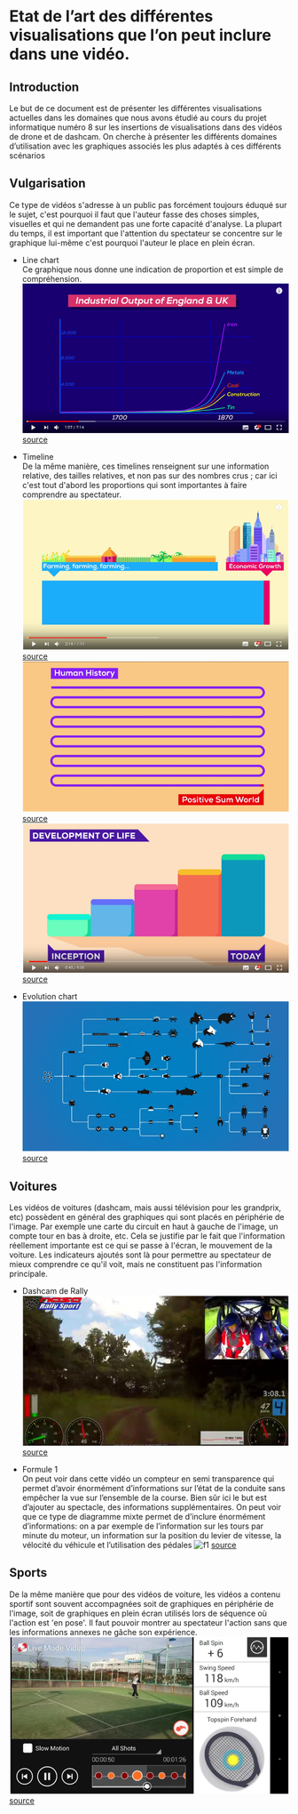 # Etat de l’art des différentes visualisations que l’on peut inclure dans une vidéo.

## Introduction
Le but de ce document est de présenter les différentes visualisations actuelles dans les domaines que nous avons étudié au cours du projet informatique numéro 8 sur les insertions de visualisations dans des vidéos de drone et de dashcam. On cherche à présenter les différents domaines d’utilisation avec les graphiques associés les plus adaptés à ces différents scénarios

## Vulgarisation 
Ce type de vidéos s'adresse à un public pas forcément toujours éduqué sur le sujet, c'est pourquoi il faut que l'auteur fasse des choses simples, visuelles et qui ne demandent pas une forte capacité d'analyse.
La plupart du temps, il est important que l'attention du spectateur se concentre sur le graphique lui-même c'est pourquoi l'auteur le place en plein écran.
* Line chart <br/>
Ce graphique nous donne une indication de proportion et est simple de compréhension.
![line chart](images/kurz_linechart.png)
<a href="https://www.youtube.com/watch?v=rvskMHn0sqQ">source</a>

* Timeline <br/>
De la même manière, ces timelines renseignent sur une information relative, des tailles relatives, et non pas sur des nombres crus ; car ici c'est tout d'abord les proportions qui sont importantes à faire comprendre au spectateur.
![timeline1](images/kurz_frise.png)
<a href="https://www.youtube.com/watch?v=rvskMHn0sqQ">source</a>
![timeline2](images/kurz_frise2.png)
<a href="https://www.youtube.com/watch?v=rvskMHn0sqQ">source</a>
![timeline3](images/kurz_frise3.png)
<a href="https://www.youtube.com/watch?v=UjtOGPJ0URM">source</a>
* Evolution chart <br/>
![evolution chart](images/kurz_evolution.png)
<a href="https://www.youtube.com/watch?v=hOfRN0KihOU">source</a>

## Voitures
Les vidéos de voitures (dashcam, mais aussi télévision pour les grandprix, etc) possèdent en général des graphiques qui sont placés en périphérie de l'image. Par exemple une carte du circuit en haut à gauche de l'image, un compte tour en bas à droite, etc. Cela se justifie par le fait que l'information réellement importante est ce qui se passe à l'écran, le mouvement de la voiture. Les indicateurs ajoutés sont là pour permettre au spectateur de mieux comprendre ce qu'il voit, mais ne constituent pas l'information principale.

* Dashcam de Rally <br/>
![rally](images/sportscar.png)
<a href="https://www.youtube.com/watch?v=CnXahzECtUo">source</a>

* Formule 1 <br/>
On peut voir dans cette vidéo un compteur en semi transparence qui permet d’avoir énormément d’informations sur l’état de la conduite sans empêcher la vue sur l’ensemble de la course. Bien sûr ici le but est d’ajouter au spectacle, des informations supplémentaires.
On peut voir que ce type de diagramme mixte permet de d’inclure énormément d’informations: on a par exemple de l’information sur les tours par minute du moteur, un information sur la position du levier de vitesse, la vélocité du véhicule et l’utilisation des pédales
![f1](src)
<a href="https://www.youtube.com/watch?v=6yXv9SeahV8">source</a>

## Sports
De la même manière que pour des vidéos de voiture, les vidéos a contenu sportif sont souvent accompagnées soit de graphiques en périphérie de l'image, soit de graphiques en plein écran utilisés lors de séquence où l'action est 'en pose'.
Il faut pouvoir montrer au spectateur l'action sans que les informations annexes ne gâche son expérience.
![tennis](images/tennis.png)
<a href="https://www.youtube.com/watch?v=9Rt5v_SPk6Y">source</a>
